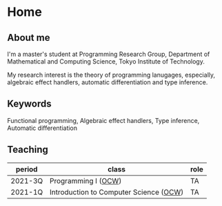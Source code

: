 # Home

## About me

I'm a master's student at Programming Research Group, Department of Mathematical and Computing Science, Tokyo Institute of Technology.

My research interest is the theory of programming lanugages, especially, algebraic effect handlers, automatic differentiation and type inference.

## Keywords

Functional programming, Algebraic effect handlers, Type inference, Automatic differentiation

## Teaching

| period  | class                                                                                                                     | role |
| ------- | ------------------------------------------------------------------------------------------------------------------------- | ---- |
| 2021-3Q | Programming I ([OCW](http://www.ocw.titech.ac.jp/index.php?module=General&action=T0300&JWC=202102384))                    | TA   |
| 2021-1Q | Introduction to Computer Science ([OCW](http://www.ocw.titech.ac.jp/index.php?module=General&action=T0300&JWC=202102383)) | TA   |

